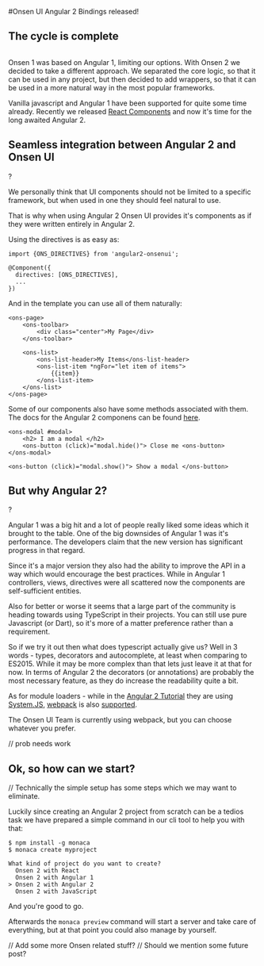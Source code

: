 #Onsen UI Angular 2 Bindings released!

## The cycle is complete
<img>

Onsen 1 was based on Angular 1, limiting our options. With Onsen 2 we decided to take a different approach. We separated the core logic, so that it can be used in any project, but then decided to add wrappers, so that it can be used in a more natural way in the most popular frameworks.

Vanilla javascript and Angular 1 have been supported for quite some time already. Recently we released [React Components]() and now it's time for the long awaited Angular 2.

## Seamless integration between Angular 2 and Onsen UI
<img>?

We personally think that UI components should not be limited to a specific framework, but when used in one they should feel natural to use.

That is why when using Angular 2 Onsen UI provides it's components as if they were written entirely in Angular 2.

Using the directives is as easy as:

```
import {ONS_DIRECTIVES} from 'angular2-onsenui';

@Component({
  directives: [ONS_DIRECTIVES],
  ...
})
```
And in the template you can use all of them naturally:

```
<ons-page>
	<ons-toolbar>
		<div class="center">My Page</div>
	</ons-toolbar>

	<ons-list>
		<ons-list-header>My Items</ons-list-header>
		<ons-list-item *ngFor="let item of items">
			{{item}}
		</ons-list-item>
	</ons-list>
</ons-page>
```


Some of our components also have some methods associated with them. The docs for the Angular 2 componens can be found [here](//onsen.io/v2/angular2).

```
<ons-modal #modal>
	<h2> I am a modal </h2>
	<ons-button (click)="modal.hide()"> Close me <ons-button>
</ons-modal>

<ons-button (click)="modal.show()"> Show a modal </ons-button>
```

## But why Angular 2?
<img>?

Angular 1 was a big hit and a lot of people really liked some ideas which it brought to the table. One of the big downsides of Angular 1 was it's performance. The developers claim that the new version has significant progress in that regard.

Since it's a major version they also had the ability to improve the API in a way which would encourage the best practices. While in Angular 1 controllers, views, directives were all scattered now the components are self-sufficient entities.

Also for better or worse it seems that a large part of the community is heading towards using TypeScript in their projects. You can still use pure Javascript (or Dart), so it's more of a matter preference rather than a requirement.

So if we try it out then what does typescript actually give us? Well in 3 words - types, decorators and autocomplete, at least when comparing to ES2015. While it may be more complex than that lets just leave it at that for now. In terms of Angular 2 the decorators (or annotations) are probably the most necessary feature, as they do increase the readability quite a bit.

As for module loaders - while in the [Angular 2 Tutorial](https://angular.io/docs/ts/latest/quickstart.html) they are using [System.JS](https://github.com/systemjs/systemjs), [webpack](https://webpack.github.io/) is also [supported](https://angular.io/docs/ts/latest/guide/webpack.html).

The Onsen UI Team is currently using webpack, but you can choose whatever you prefer.

// prob needs work

## Ok, so how can we start?

// Technically the simple setup has some steps which we may want to eliminate.

Luckily since creating an Angular 2 project from scratch can be a tedios task we have prepared a simple command in our cli tool to help you with that:

```
$ npm install -g monaca
$ monaca create myproject

What kind of project do you want to create?
  Onsen 2 with React
  Onsen 2 with Angular 1
> Onsen 2 with Angular 2
  Onsen 2 with JavaScript
```

And you're good to go.

Afterwards the `monaca preview` command will start a server and take care of everything, but at that point you could also manage by yourself.

// Add some more Onsen related stuff?
// Should we mention some future post?
